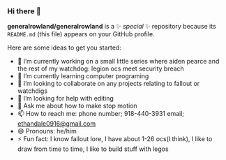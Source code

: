 ### Hi there 👋


**generalrowland/generalrowland** is a ✨ _special_ ✨ repository because its `README.md` (this file) appears on your GitHub profile.

Here are some ideas to get you started:

- 🔭 I’m currently working on a small little series where aiden pearce and the rest of my watchdog: legion ocs meet security breach
- 🌱 I’m currently learning computer programing
- 👯 I’m looking to collaborate on any projects relating to fallout or watchdigs
- 🤔 I’m looking for help with editing
- 💬 Ask me about how to make stop motion
- 📫 How to reach me: phone number; 918-440-3931 email; ethandale0916@gmail.com
- 😄 Pronouns: he/him
- ⚡ Fun fact: I know fallout lore, I have about 1-26 ocs(I think), I like to draw from time to time, I like to build stuff with legos


